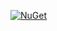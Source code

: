 [![NuGet](https://img.shields.io/nuget/v/CoinMarketCalApi.svg)](https://www.nuget.org/packages/CoinMarketCalApi/)